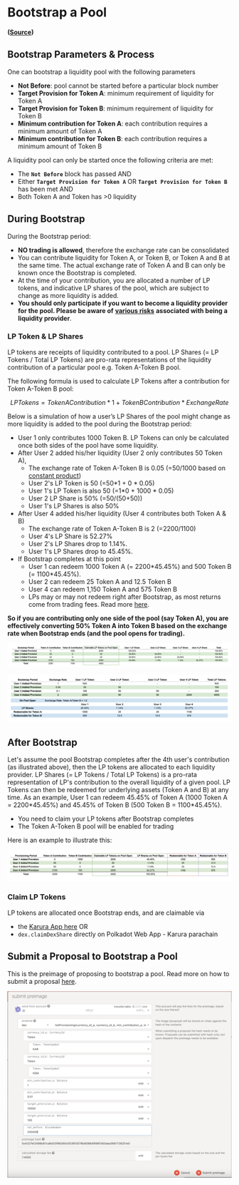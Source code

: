 # Bootstrap a Pool

**\(**[**Source**](https://github.com/AcalaNetwork/Acala/blob/master/modules/dex/src/lib.rs#L462)**\)**

## **Bootstrap Parameters & Process**

One can bootstrap a liquidity pool with the following parameters

* **Not Before**: pool cannot be started before a particular block number
* **Target Provision for Token A**: minimum requirement of liquidity for Token A 
* **Target Provision for Token B**: minimum requirement of liquidity for Token B
* **Minimum contribution for Token A**: each contribution requires a minimum amount of Token A 
* **Minimum contribution for Token B**: each contribution requires a minimum amount of Token B

A liquidity pool can only be started once the following criteria are met:

* The **`Not Before`** block has passed AND
* Either **`Target Provision for Token A`** OR **`Target Provision for Token B`** has been met AND
* Both Token A and Token has &gt;0 liquidity

## **During Bootstrap**

During the Bootstrap period:

* **NO trading is allowed**, therefore the exchange rate can be consolidated
* You can contribute liquidity for Token A, or Token B, or Token A and B at the same time. The actual exchange rate of Token A and B can only be known once the Bootstrap is completed.
* At the time of your contribution, you are allocated a number of LP tokens, and indicative LP shares of the pool, which are subject to change as more liquidity is added.
* **You should only participate if you want to become a liquidity provider for the pool. Please be aware of** [**various risks**](lp-returns-and-risks.md) **associated with being a liquidity provider**.

### LP Token & LP Shares

LP tokens are receipts of liquidity contributed to a pool. LP Shares \(= LP Tokens / Total LP Tokens\) are pro-rata representations of the liquidity contribution of a particular pool e.g. Token A-Token B pool. 

The following formula is used to calculate LP Tokens after a contribution for Token A-Token B pool:

$$
LP Tokens = Token A Contribution * 1 + Token B Contribution * Exchange Rate
$$

Below is a simulation of how a user’s LP Shares of the pool might change as more liquidity is added to the pool during the Bootstrap period:

* User 1 only contributes 1000 Token B. LP Tokens can only be calculated once both sides of the pool have some liquidity. 
* After User 2 added his/her liquidity \(User 2 only contributes 50 Token A\), 
  * The exchange rate of Token A-Token B is 0.05 \(=50/1000 based on [constant product](https://wiki.acala.network/karura/defi-hub/swap/protocol-overview#trading-and-lps)\)
  * User 2's LP Token is 50 \(=50\*1 + 0 \* 0.05\)
  * User 1's LP Token is also 50 \(=1\*0 + 1000 \* 0.05\)
  * User 2 LP Share is 50% \(=50/\(50+50\)\)
  * User 1's LP Shares is also 50%
* After User 4 added his/her liquidity \(User 4 contributes both Token A & B\)
  * The exchange rate of Token A-Token B is 2 \(=2200/1100\)
  * User 4's LP Share is 52.27%
  * User 2's LP Shares drop to 1.14%.
  * User 1's LP Shares drop to 45.45%.
* If Bootstrap completes at this point
  * User 1 can redeem 1000 Token A \(= 2200\*45.45%\) and 500 Token B \(= 1100\*45.45%\).
  * User 2 can redeem 25 Token A and 12.5 Token B
  * User 4 can redeem 1,150 Token A and 575 Token B
  * LPs may or may not redeem right after Bootstrap, as most returns come from trading fees. Read more [here](lp-returns-and-risks.md).

**So if you are contributing only one side of the pool \(say Token A\), you are effectively converting 50% Token A into Token B based on the exchange rate when Bootstrap ends \(and the pool opens for trading\).**

![LP Share change during Bootstrap](../../../.gitbook/assets/screen-shot-2021-07-20-at-2.36.47-pm.png)

![LP Token calculations](../../../.gitbook/assets/screen-shot-2021-07-20-at-2.37.00-pm.png)

## **After Bootstrap**

Let's assume the pool Bootstrap completes after the 4th user's contribution \(as illustrated above\), then the LP tokens are allocated to each liquidity provider. LP Shares \(= LP Tokens / Total LP Tokens\) is a pro-rata representation of LP's contribution to the overall liquidity of a given pool. LP Tokens can then be redeemed for underlying assets \(Token A and B\) at any time. As an example, User 1 can redeem  45.45% of Token A \(1000 Token A = 2200\*45.45%\) and 45.45% of Token B \(500 Token B = 1100\*45.45%\).

* You need to claim your LP tokens after Bootstrap completes
* The Token A-Token B pool will be enabled for trading

Here is an example to illustrate this:

![](../../../.gitbook/assets/screen-shot-2021-07-13-at-9.59.36-am%20%281%29%20%281%29%20%281%29.png)

### Claim LP Tokens

LP tokens are allocated once Bootstrap ends, and are claimable via 

* the [Karura App here](https://apps.karura.network/swap/bootstrap) OR
* `dex.claimDexShare` directly on Polkadot Web App - Karura parachain 

## **Submit a Proposal to Bootstrap a Pool**

This is the preimage of proposing to bootstrap a pool. Read more on how to submit a proposal [here](../../get-started/governance/participate-in-democracy.md).

![](../../../.gitbook/assets/screen-shot-2021-07-13-at-10.10.36-am.png)

